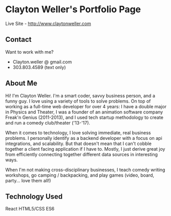 # Clayton Weller's Portfolio Page

Live Site - http://www.claytonweller.com

## Contact

Want to work with me?
- Clayton.weller @ gmail.com
- 303.803.4589 (text only)

## About Me

Hi! I'm Clayton Weller. I'm a smart coder, savvy business person, and a funny guy. I love
using a variety of tools to solve problems. On top of working as a
full-time web developer for over 4 years: I have a
double major in Physics and Theater, I was a founder of an animation
software company Freak'n Genius (2011-2013), and I used tech startup methodology to create and run a
comedy club/theater ('13-'17).

When it comes to technology, I love solving immediate, real business problems.
I personally identify as a backend developer with a focus on api
integrations, and scalability. But that doesn't mean that I can't cobble
together a client facing application if I have to. Mostly, I just derive great
joy from efficiently connecting together different data sources in interesting ways.

When I'm not making cross-disciplinary businesses, I teach comedy
writing workshops, go camping / backpacking, and play games (video,
board, party... love them all!)

## Technology Used

React
HTML5/CSS
ES6
